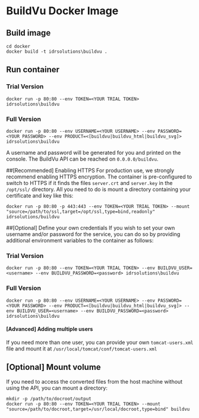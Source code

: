 # BuildVu Docker Image

## Build image
```
cd docker
docker build -t idrsolutions\buildvu . 
```

## Run container
### Trial Version
```
docker run -p 80:80 --env TOKEN=<YOUR TRIAL TOKEN> idrsolutions\buildvu
```
### Full Version
```
docker run -p 80:80 --env USERNAME=<YOUR USERNAME> --env PASSWORD=<YOUR PASSWORD> --env PRODUCT=<[buildvu|buildvu_html|buildvu_svg]> idrsolutions\buildvu
```
A username and password will be generated for you and printed on the console. The BuildVu API can be reached on `0.0.0.0/buildvu`. 

##[Recommended] Enabling HTTPS
For production use, we strongly recommend enabling HTTPS encryption. The container is pre-configured to switch to HTTPS
if it finds the files `server.crt` and `server.key` in the `/opt/ssl/` directory. All you need to do is mount a directory
containing your certificate and key like this:
```
docker run -p 80:80 -p 443:443 --env TOKEN=<YOUR TRIAL TOKEN> --mount "source=/path/to/ssl,target=/opt/ssl,type=bind,readonly" idrsolutions/buildvu
```

##[Optional] Define your own credentials
If you wish to set your own username and/or password for the service, you can do so by providing additional environment
variables to the container as follows:

### Trial Version
```
docker run -p 80:80 --env TOKEN=<YOUR TRIAL TOKEN> --env BUILDVU_USER=<username> --env BUILDVU_PASSWORD=<password> idrsolutions\buildvu
```
### Full Version
```
docker run -p 80:80 --env USERNAME=<YOUR USERNAME> --env PASSWORD=<YOUR PASSWORD> --env PRODUCT=<[buildvu|buildvu_html|buildvu_svg]> --env BUILDVU_USER=<username> --env BUILDVU_PASSWORD=<password> idrsolutions\buildvu
```

#### [Advanced] Adding multiple users
If you need more than one user, you can provide your own `tomcat-users.xml` file and mount it at `/usr/local/tomcat/conf/tomcat-users.xml`

## [Optional] Mount volume
If you need to access the converted files from the host machine without using the API, you can mount a directory:
```
mkdir -p /path/to/docroot/output
docker run -p 80:80 --env TOKEN=<YOUR TRIAL TOKEN> --mount "source=/path/to/docroot,target=/usr/local/docroot,type=bind" buildvu
```

